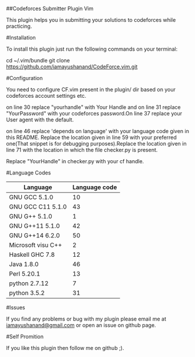 ##Codeforces Submitter Plugin Vim

This plugin helps you in submitting your solutions to codeforces while practicing.

#Installation

To install this plugin just run the following commands on your terminal:

cd ~/.vim/bundle
git clone https://github.com/iamayushanand/CodeForce.vim.git

#Configuration

You need to configure CF.vim present in the plugin/ dir based on your codeforces account settings etc.

on line 30 replace "yourhandle" with Your Handle and on line 31 replace "YourPassword" with your codeforces password.On line 37 replace your User agent with the default.

on line 46 replace 'depends on language' with your language code given in this README.
Replace the location given in line 59 with your preferred one(That snippet is for debugging purposes).Replace the location given in line 71 with the location in which the file checker.py is present.

Replace "YourHandle" in checker.py with your cf handle.

#Language Codes

|Language          |Language code|
|------------------|-------------|
|GNU GCC 5.1.0     |           10|
|GNU GCC C11 5.1.0 |           43|
|GNU G++ 5.1.0     |            1|
|GNU G++11 5.1.0   |           42|
|GNU G++14 6.2.0   |           50|
|Microsoft visu C++|            2|
|Haskell GHC 7.8   |           12|
|Java 1.8.0        |           46|
|Perl 5.20.1       |           13|
|python 2.7.12     |            7|
|python 3.5.2      |           31|

#Issues 

If you find any problems or bug with my plugin please email me at iamayushanand@gmail.com 
or open an issue on github page.

#Self Promition

If you like this plugin then follow me on github ;).


